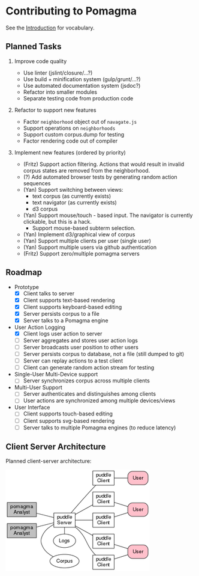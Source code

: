 # Contributing to Pomagma

See the [Introduction](/doc/intro.md) for vocabulary.

## Planned Tasks

1.  Improve code quality
    - Use linter (jslint/closure/...?)
    - Use build + minification system (gulp/grunt/...?)
    - Use automated documentation system (jsdoc?)
    - Refactor into smaller modules
    - Separate testing code from production code

2.  Refactor to support new features
    - Factor `neighborhood` object out of `navagate.js`
    - Support operations on `neighborhoods`
    - Support custom corpus.dump for testing
    - Factor rendering code out of compiler

4.  Implement new features (ordered by priority)
    -   (Fritz) Support action filtering.
        Actions that would result in invalid corpus states are removed from
        the neighborhood.
    -   (?) Add automated browser tests by generating random action sequences
    -   (Yan) Support switching between views:
        - text corpus (as currently exists)
        - text navigator (as currently exists)
        - d3 corpus
    -   (Yan) Support mouse/touch - based input.
        The navigator is currently clickable, but this is a hack.
        -   Support mouse-based subterm selection.
    -   (Yan) Implement d3/graphical view of corpus
    -   (Yan) Support multiple clients per user (single user)
    -   (Yan) Support multiple users via github authentication
    -   (Fritz) Support zero/multiple pomagma servers

## Roadmap

- Prototype
    - [x] Client talks to server
    - [x] Client supports text-based rendering
    - [x] Client supports keyboard-based editing
    - [x] Server persists corpus to a file
    - [x] Server talks to a Pomagma engine
- User Action Logging
    - [x] Client logs user action to server
    - [ ] Server aggregates and stores user action logs
    - [ ] Server broadcasts user position to other users
    - [ ] Server persists corpus to database, not a file (still dumped to git)
    - [ ] Server can replay actions to a test client
    - [ ] Client can generate random action stream for testing
- Single-User Multi-Device support
    - [ ] Server synchronizes corpus across multiple clients
- Multi-User Support
    - [ ] Server authenticates and distinguishes among clients
    - [ ] User actions are synchronized among multiple devices/views
- User Interface
    - [ ] Client supports touch-based editing
    - [ ] Client supports svg-based rendering
    - [ ] Server talks to multiple Pomagma engines (to reduce latency)

## Client Server Architecture

Planned client-server architecture:

[![Architecture](/doc/architecture.png)](/doc/architecture.pdf)
